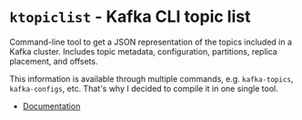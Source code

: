 # `ktopiclist` - Kafka CLI topic list

Command-line tool to get a JSON representation of the topics included in a Kafka cluster.
Includes topic metadata, configuration, partitions, replica placement, and offsets.

This information is available through multiple commands, e.g. `kafka-topics`, `kafka-configs`, etc.
That's why I decided to compile it in one single tool.

- [Documentation](./docs/ktopiclist.adoc)
